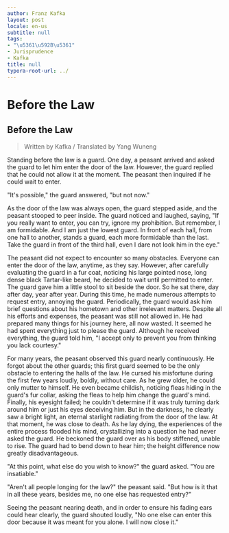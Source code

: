 ```yaml
---
author: Franz Kafka
layout: post
locale: en-us
subtitle: null
tags:
- "\u5361\u592B\u5361"
- Jurisprudence
- Kafka
title: null
typora-root-url: ../
---
```


# Before the Law

## Before the Law

> Written by Kafka / Translated by Yang Wuneng

Standing before the law is a guard. One day, a peasant arrived and asked the guard to let him enter the door of the law. However, the guard replied that he could not allow it at the moment. The peasant then inquired if he could wait to enter.

"It's possible," the guard answered, "but not now."

As the door of the law was always open, the guard stepped aside, and the peasant stooped to peer inside. The guard noticed and laughed, saying, "If you really want to enter, you can try, ignore my prohibition. But remember, I am formidable. And I am just the lowest guard. In front of each hall, from one hall to another, stands a guard, each more formidable than the last. Take the guard in front of the third hall, even I dare not look him in the eye."

The peasant did not expect to encounter so many obstacles. Everyone can enter the door of the law, anytime, as they say. However, after carefully evaluating the guard in a fur coat, noticing his large pointed nose, long dense black Tartar-like beard, he decided to wait until permitted to enter. The guard gave him a little stool to sit beside the door. So he sat there, day after day, year after year. During this time, he made numerous attempts to request entry, annoying the guard. Periodically, the guard would ask him brief questions about his hometown and other irrelevant matters. Despite all his efforts and expenses, the peasant was still not allowed in. He had prepared many things for his journey here, all now wasted. It seemed he had spent everything just to please the guard. Although he received everything, the guard told him, "I accept only to prevent you from thinking you lack courtesy."

For many years, the peasant observed this guard nearly continuously. He forgot about the other guards; this first guard seemed to be the only obstacle to entering the halls of the law. He cursed his misfortune during the first few years loudly, boldly, without care. As he grew older, he could only mutter to himself. He even became childish, noticing fleas hiding in the guard's fur collar, asking the fleas to help him change the guard's mind. Finally, his eyesight failed; he couldn't determine if it was truly turning dark around him or just his eyes deceiving him. But in the darkness, he clearly saw a bright light, an eternal starlight radiating from the door of the law. At that moment, he was close to death. As he lay dying, the experiences of the entire process flooded his mind, crystallizing into a question he had never asked the guard. He beckoned the guard over as his body stiffened, unable to rise. The guard had to bend down to hear him; the height difference now greatly disadvantageous.

"At this point, what else do you wish to know?" the guard asked. "You are insatiable."

"Aren't all people longing for the law?" the peasant said. "But how is it that in all these years, besides me, no one else has requested entry?"

Seeing the peasant nearing death, and in order to ensure his fading ears could hear clearly, the guard shouted loudly, "No one else can enter this door because it was meant for you alone. I will now close it."
